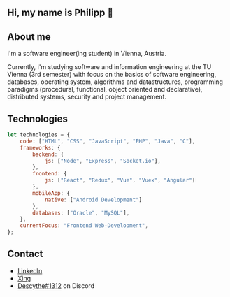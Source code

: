 ## Hi, my name is Philipp 👋
## About me

I'm a software engineer(ing student) in Vienna, Austria. 

Currently, I'm studying software and information engineering at the TU Vienna (3rd semester) with focus on the basics of software engineering, databases, operating system, algorithms and datastructures, programming paradigms (procedural, functional, object oriented and declarative), distributed systems, security and project management.

## Technologies

```javascript
let technologies = {
    code: ["HTML", "CSS", "JavaScript", "PHP", "Java", "C"],
    frameworks: {
        backend: {
            js: ["Node", "Express", "Socket.io"],
        },
        frontend: {
            js: ["React", "Redux", "Vue", "Vuex", "Angular"]
        },
        mobileApp: {
            native: ["Android Development"]
        },
        databases: ["Oracle", "MySQL"],
    },
    currentFocus: "Frontend Web-Development",
};
```

## Contact
- [LinkedIn](https://www.linkedin.com/in/philipp-holzer-307397194/)
- [Xing](https://www.xing.com/profile/Philipp_Holzer7/cv)
- [Descythe#1312]() on Discord
<!---
    - [Twitter (comming soon)]()
    - [Instagram (comming soon)]()
-->
